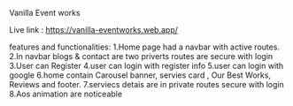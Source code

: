 
Vanilla Event works

Live link : https://vanilla-eventworks.web.app/

features and functionalities:
1.Home page had a navbar with active routes.
2.In navbar blogs & contact are two priverts routes are secure with login
3.User can Register
4.user can login with register info 
5.user can login with google
6.home contain Carousel banner, servies card , Our Best Works, Reviews and footer.
7.serviecs detais are in private routes secure with login
8.Aos animation are noticeable
 